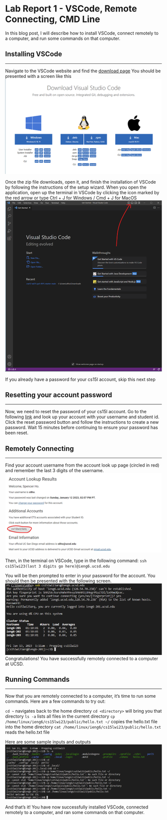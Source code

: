 

# Lab Report 1 - VSCode, Remote Connecting, CMD Line

In this blog post, I will describe how to install VSCode, connect remotely to a computer, and run some commands on that computer.

## Installing VSCode
***
Navigate to the VSCode website and find the [download page](https://code.visualstudio.com/download) You should be presented with a screen like this
![Download screen](/assets/report1/vscodedownloadpage.png)

Once the zip file downloads, open it, and finish the installation of VSCode by following the instructions of the setup wizard. When you open the application, open up the terminal in VSCode by clicking the icon marked by the red arrow or type Ctrl + J for Windows / Cmd + J for MacOS
![VSCode Open Screen](/assets/report1/vscodeopen.png)

If you already have a password for your cs15l account, skip this next step

## Resetting your account password
***
Now, we need to reset the password of your cs15l account. Go to the following [link](https://sdacs.ucsd.edu/~icc/index.php) and look up your account with your username and student id. Click the reset password button and follow the instructions to create a new password. Wait 15 minutes before continuing to ensure your password has been reset.

## Remotely Connecting
***
Find your account username from the account look up page (circled in red) and remember the last 3 digits of the username.
![Account Lookup](/assets/report1/accountlookup.png)

Then, in the terminal on VSCode, type in the following command:
`ssh cs15lwi23(last 3 digits go here)@ieng6.ucsd.edu`

You will be then prompted to enter in your password for the account. You should then be presented with the following screen.
![SSHSuccess](/assets/report1/sshsuccess.png)
Congratulations! You have successfully remotely connected to a computer at UCSD.

## Running Commands
***
Now that you are remotely connected to a computer, it’s time to run some commands. Here are a few commands to try out:

`cd ~` navigates back to the home directory
`cd <directory>` will bring you that directory
`ls -a` lists all files in the current directory
`cp /home/linux/ieng6/cs15lwi23/public/hello.txt ~/` copies the hello.txt file into the home directory
`cat /home/linux/ieng6/cs15lwi23/public/hello.txt` reads the hello.txt file

Here are some sample inputs and outputs
![Cmd Line Inputs/Outputs](/assets/report1/examplecmdlineoutput.png)

And that’s it! You have now successfully installed VSCode, connected remotely to a computer, and ran some commands on that computer.

